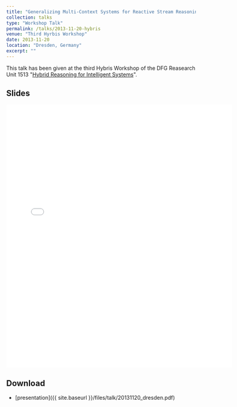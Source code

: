 ```yaml
---
title: "Generalizing Multi-Context Systems for Reactive Stream Reasoning Applications"
collection: talks
type: "Workshop Talk"
permalink: /talks/2013-11-20-hybris
venue: "Third Hyrbis Workshop"
date: 2013-11-20
location: "Dresden, Germany"
excerpt: ""
---
```

This talk has been given at the third Hybris Workshop of the DFG Reasearch Unit 1513 "[Hybrid Reasoning for Intelligent Systems](https://www.hybrid-reasoning.org/)".

## Slides
<embed src="{{ site.baseurl }}/files/talk/20131120_dresden.pdf" width="600" height="700" type='application/pdf'> 

## Download
* [presentation]({{ site.baseurl }}/files/talk/20131120_dresden.pdf)
